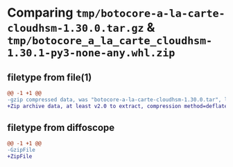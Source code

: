 # Comparing `tmp/botocore-a-la-carte-cloudhsm-1.30.0.tar.gz` & `tmp/botocore_a_la_carte_cloudhsm-1.30.1-py3-none-any.whl.zip`

## filetype from file(1)

```diff
@@ -1 +1 @@
-gzip compressed data, was "botocore-a-la-carte-cloudhsm-1.30.0.tar", last modified: Tue Jul  4 01:44:10 2023, max compression
+Zip archive data, at least v2.0 to extract, compression method=deflate
```

## filetype from diffoscope

```diff
@@ -1 +1 @@
-GzipFile
+ZipFile
```

